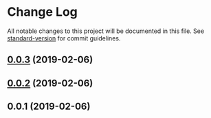 # Change Log

All notable changes to this project will be documented in this file. See [standard-version](https://github.com/conventional-changelog/standard-version) for commit guidelines.

<a name="0.0.3"></a>
## [0.0.3](https://github.com/dreamerkumar/ng7lib-example/compare/v0.0.2...v0.0.3) (2019-02-06)



<a name="0.0.2"></a>
## [0.0.2](https://github.com/dreamerkumar/ng7lib-example/compare/v0.0.1...v0.0.2) (2019-02-06)



<a name="0.0.1"></a>
## 0.0.1 (2019-02-06)
